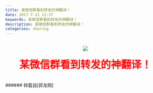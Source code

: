 ```yaml
---
title: 某微信群看到转发的神翻译！
date: 2017-7-21 12:37
keywords: 某微信群看到转发的神翻译！
description: 某微信群看到转发的神翻译！
categories: sharing
---
```

<td class="t_f" id="postmessage_807878">

<br/>
<div align="center">

<img aid="591769" data-cf-modified-68acf8ec8ec358310be3e982-="" file="data/attachment/forum/201707/21/123634r8qumifjixw7ti2l.jpg.thumb.jpg" id="aimg_591769" inpost="1" onclick="" onmouseover="" src="http://www.flw.ph/data/attachment/forum/201707/21/123634r8qumifjixw7ti2l.jpg" style="cursor:pointer" zoomfile="data/attachment/forum/201707/21/123634r8qumifjixw7ti2l.jpg"/>


</div><br/>
<div align="center"><strong><font size="6"><font color="#ff0000">某微信群看到转发的神翻译！</font></font></strong></div><br/>
<br/>
</td>
###### 转载自[菲龙网]